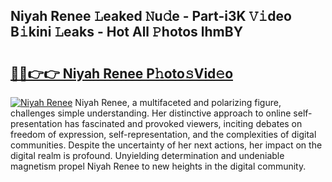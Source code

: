 ## Niyah Renee 𝙻eaked 𝙽u𝚍e - Part-i3K 𝚅𝚒deo B𝚒kini 𝙻eaks - Hot All 𝙿hotos lhmBY

# <h2><a href="http://ld6vhf.urlbe.top/?page=Niyah+Renee">🔗🔗👉👉 Niyah Renee P𝚑oto𝚜Vid𝚎o</a></h2>

[![Niyah Renee](https://i.imgur.com/eBuTRDB.gif)](http://ld6vhf.urlbe.top/?page=Niyah+Renee)
Niyah Renee, a multifaceted and polarizing figure, challenges simple understanding. Her distinctive approach to online self-presentation has fascinated and provoked viewers, inciting debates on freedom of expression, self-representation, and the complexities of digital communities. Despite the uncertainty of her next actions, her impact on the digital realm is profound. Unyielding determination and undeniable magnetism propel Niyah Renee to new heights in the digital community.
